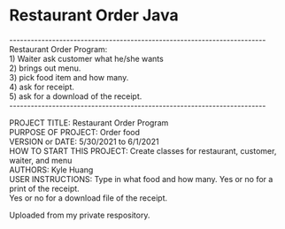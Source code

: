 <h1>Restaurant Order Java</h1>
------------------------------------------------------------------------<br>
Restaurant Order Program:<br>
1) Waiter ask customer what he/she wants<br>
2) brings out menu.<br>
3) pick food item and how many.<br>
4) ask for receipt.<br>
5) ask for a download of the receipt.<br>
------------------------------------------------------------------------

PROJECT TITLE: Restaurant Order Program<br>
PURPOSE OF PROJECT: Order food<br>
VERSION or DATE: 5/30/2021 to 6/1/2021<br>
HOW TO START THIS PROJECT: Create classes for restaurant, customer, waiter, and menu<br>
AUTHORS: Kyle Huang<br>
USER INSTRUCTIONS: Type in what food and how many. Yes or no for a print of the receipt.<br>
Yes or no for a download file of the receipt.<br>

Uploaded from my private respository.
